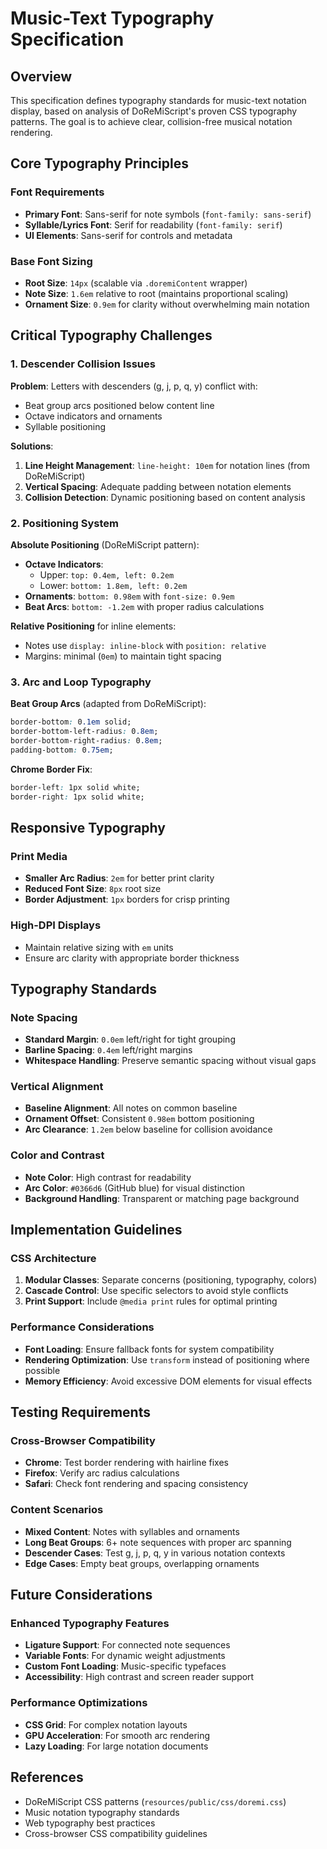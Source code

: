 # Music-Text Typography Specification

## Overview

This specification defines typography standards for music-text notation display, based on analysis of DoReMiScript's proven CSS typography patterns. The goal is to achieve clear, collision-free musical notation rendering.

## Core Typography Principles

### Font Requirements
- **Primary Font**: Sans-serif for note symbols (`font-family: sans-serif`)
- **Syllable/Lyrics Font**: Serif for readability (`font-family: serif`)
- **UI Elements**: Sans-serif for controls and metadata

### Base Font Sizing
- **Root Size**: `14px` (scalable via `.doremiContent` wrapper)
- **Note Size**: `1.6em` relative to root (maintains proportional scaling)
- **Ornament Size**: `0.9em` for clarity without overwhelming main notation

## Critical Typography Challenges

### 1. Descender Collision Issues

**Problem**: Letters with descenders (g, j, p, q, y) conflict with:
- Beat group arcs positioned below content line
- Octave indicators and ornaments
- Syllable positioning

**Solutions**:
1. **Line Height Management**: `line-height: 10em` for notation lines (from DoReMiScript)
2. **Vertical Spacing**: Adequate padding between notation elements
3. **Collision Detection**: Dynamic positioning based on content analysis

### 2. Positioning System

**Absolute Positioning** (DoReMiScript pattern):
- **Octave Indicators**:
  - Upper: `top: 0.4em, left: 0.2em`
  - Lower: `bottom: 1.8em, left: 0.2em`
- **Ornaments**: `bottom: 0.98em` with `font-size: 0.9em`
- **Beat Arcs**: `bottom: -1.2em` with proper radius calculations

**Relative Positioning** for inline elements:
- Notes use `display: inline-block` with `position: relative`
- Margins: minimal (`0em`) to maintain tight spacing

### 3. Arc and Loop Typography

**Beat Group Arcs** (adapted from DoReMiScript):
```css
border-bottom: 0.1em solid;
border-bottom-left-radius: 0.8em;
border-bottom-right-radius: 0.8em;
padding-bottom: 0.75em;
```

**Chrome Border Fix**:
```css
border-left: 1px solid white;
border-right: 1px solid white;
```

## Responsive Typography

### Print Media
- **Smaller Arc Radius**: `2em` for better print clarity
- **Reduced Font Size**: `8px` root size
- **Border Adjustment**: `1px` borders for crisp printing

### High-DPI Displays
- Maintain relative sizing with `em` units
- Ensure arc clarity with appropriate border thickness

## Typography Standards

### Note Spacing
- **Standard Margin**: `0.0em` left/right for tight grouping
- **Barline Spacing**: `0.4em` left/right margins
- **Whitespace Handling**: Preserve semantic spacing without visual gaps

### Vertical Alignment
- **Baseline Alignment**: All notes on common baseline
- **Ornament Offset**: Consistent `0.98em` bottom positioning
- **Arc Clearance**: `1.2em` below baseline for collision avoidance

### Color and Contrast
- **Note Color**: High contrast for readability
- **Arc Color**: `#0366d6` (GitHub blue) for visual distinction
- **Background Handling**: Transparent or matching page background

## Implementation Guidelines

### CSS Architecture
1. **Modular Classes**: Separate concerns (positioning, typography, colors)
2. **Cascade Control**: Use specific selectors to avoid style conflicts
3. **Print Support**: Include `@media print` rules for optimal printing

### Performance Considerations
- **Font Loading**: Ensure fallback fonts for system compatibility
- **Rendering Optimization**: Use `transform` instead of positioning where possible
- **Memory Efficiency**: Avoid excessive DOM elements for visual effects

## Testing Requirements

### Cross-Browser Compatibility
- **Chrome**: Test border rendering with hairline fixes
- **Firefox**: Verify arc radius calculations
- **Safari**: Check font rendering and spacing consistency

### Content Scenarios
- **Mixed Content**: Notes with syllables and ornaments
- **Long Beat Groups**: 6+ note sequences with proper arc spanning
- **Descender Cases**: Test g, j, p, q, y in various notation contexts
- **Edge Cases**: Empty beat groups, overlapping ornaments

## Future Considerations

### Enhanced Typography Features
- **Ligature Support**: For connected note sequences
- **Variable Fonts**: For dynamic weight adjustments
- **Custom Font Loading**: Music-specific typefaces
- **Accessibility**: High contrast and screen reader support

### Performance Optimizations
- **CSS Grid**: For complex notation layouts
- **GPU Acceleration**: For smooth arc rendering
- **Lazy Loading**: For large notation documents

## References

- DoReMiScript CSS patterns (`resources/public/css/doremi.css`)
- Music notation typography standards
- Web typography best practices
- Cross-browser CSS compatibility guidelines